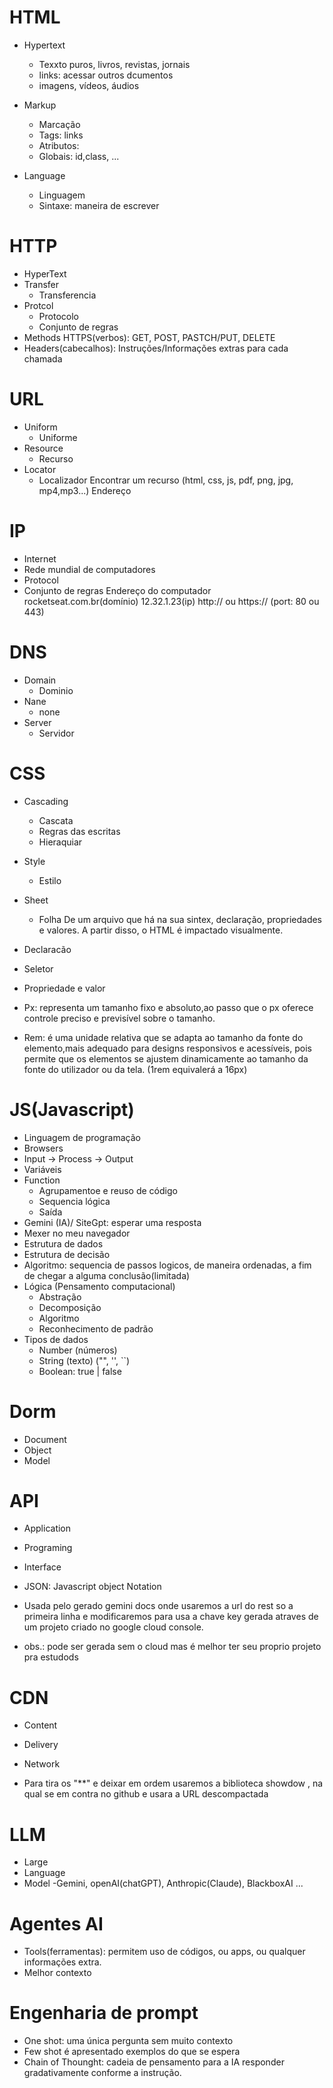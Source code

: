 # HTML

- Hypertext
  - Texxto puros, livros, revistas, jornais
  - links: acessar outros dcumentos
  - imagens, vídeos, áudios

- Markup
  - Marcação
  - Tags: <a> links </a>
  - Atributos: <a href="https://www.youtube.com/"></a>
  - Globais: id,class, ...

- Language
  - Linguagem
  - Sintaxe: maneira de escrever

# HTTP
- HyperText
- Transfer
  - Transferencia
- Protcol
  - Protocolo
  - Conjunto de regras
- Methods HTTPS(verbos): GET, POST, PASTCH/PUT, DELETE
- Headers(cabecalhos): Instruções/Informações extras para cada chamada

# URL
- Uniform
  - Uniforme
- Resource
  - Recurso
- Locator
  - Localizador
 Encontrar um recurso (html, css, js, pdf, png, jpg, mp4,mp3...)
 Endereço

# IP
- Internet
 - Rede mundial de computadores
- Protocol
 - Conjunto de regras
 Endereço do computador
 rocketseat.com.br(domínio)
 12.32.1.23(ip)
 http:// ou https:// (port: 80 ou 443)

# DNS
- Domain
  - Dominio
- Nane
  - none
- Server
  - Servidor

# CSS
- Cascading
  - Cascata
  - Regras das escritas
  - Hieraquiar
- Style
  - Estilo
- Sheet
  - Folha
De um arquivo que há na sua sintex, declaração, propriedades e valores.
A partir disso, o HTML é impactado visualmente.

- Declaracão
- Seletor
- Propriedade e valor

- Px: representa um tamanho fixo e absoluto,ao passo que o px oferece controle preciso e previsível sobre o tamanho. 

- Rem: é uma unidade relativa que se adapta ao tamanho da fonte do elemento,mais adequado para designs responsivos e acessíveis, pois permite que os elementos se ajustem dinamicamente ao tamanho da fonte do utilizador ou da tela.
(1rem equivalerá a 16px)

# JS(Javascript)
- Linguagem de programação
- Browsers
- Input -> Process -> Output
- Variáveis
- Function
  - Agrupamentoe e reuso de código
  - Sequencia lógica
  - Saída
- Gemini (IA)/ SiteGpt: esperar uma resposta
- Mexer no meu navegador
- Estrutura de dados
- Estrutura de decisão
- Algoritmo: sequencia de passos logicos, de maneira ordenadas, a fim de chegar a alguma conclusão(limitada)
- Lógica (Pensamento computacional)
  - Abstração
  - Decomposição
  - Algoritmo
  - Reconhecimento de padrão
- Tipos de dados
  - Number (números)
  - String (texto) ("", '', ``)
  - Boolean: true | false

# Dorm
- Document
- Object
- Model

# API
- Application
- Programing
- Interface
- JSON: Javascript object Notation

- Usada pelo gerado gemini docs onde usaremos a url do rest so a primeira linha e modificaremos para usa a chave key gerada atraves de um projeto criado no google cloud console.
- obs.: pode ser gerada sem o cloud mas é melhor ter seu proprio projeto pra estudods

# CDN
- Content
- Delivery
- Network

- Para tira os "**" e deixar em ordem usaremos a biblioteca showdow , na qual se em contra no github e usara a URL descompactada

# LLM
- Large
- Language
- Model
-Gemini, openAI(chatGPT), Anthropic(Claude), BlackboxAI ...

# Agentes AI
- Tools(ferramentas): permitem uso de códigos, ou apps, ou qualquer informações extra.
- Melhor contexto 

# Engenharia de prompt
- One shot: uma única pergunta sem muito contexto
- Few shot é apresentado exemplos do que se espera
- Chain of Thounght: cadeia de pensamento para a IA responder gradativamente conforme a instrução.
